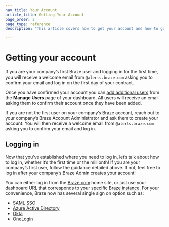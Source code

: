 ```yaml
---
nav_title: Your Account
article_title: Getting Your Account
page_order: 2
page_type: reference
description: "This article covers how to get your account and how to go about logging in once granted access."

---
```


# Getting your account

If you are your company’s first Braze user and logging in for the first time, you will receive a welcome email from `@alerts.braze.com` asking you to confirm your email and log in on the first day of your contract.

Once you have confirmed your account you can [add additional users]({{site.baseurl}}/user_guide/administrative/manage_your_braze_users/adding_users_to_your_dashboard/) from the **Manage Users** page of your dashboard. All users will receive an email asking them to confirm their account once they have been added.

If you are not the first user on your company’s Braze account, reach out to your company’s Braze Account Administrator and ask them to create your account. You will then receive a welcome email from `@alerts.braze.com` asking you to confirm your email and log in.

## Logging in

Now that you’ve established where you need to log in, let’s talk about how to log in, whether it’s the first time or the millionth! If you are your company’s first user, follow the guidance detailed above. If not, feel free to log in after your company’s Braze Admin creates your account!

You can either log in from the [Braze.com](https://www.braze.com) home site, or just use your dashboard URL that corresponds to your specific [Braze instance]({{site.baseurl}}/user_guide/administrative/access_braze/braze_instances/). For your convenience, Braze now has several single sign on option such as:

* [SAML SSO]({{site.baseurl}}/user_guide/administrative/access_braze/single_sign_on/set_up/)
* [Azure Active Directory]({{site.baseurl}}/user_guide/administrative/access_braze/single_sign_on/azure_ad/)
* [Okta]({{site.baseurl}}/user_guide/administrative/access_braze/single_sign_on/okta/)
* [OneLogin]({{site.baseurl}}/user_guide/administrative/access_braze/single_sign_on/onelogin/)

